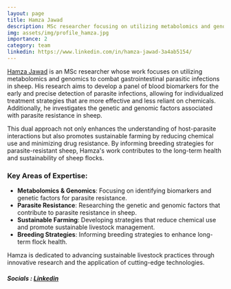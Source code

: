 ```yaml
---
layout: page
title: Hamza Jawad
description: MSc researcher focusing on utilizing metabolomics and genomics to combat gastrointestinal parasitic infections in sheep.
img: assets/img/profile_hamza.jpg
importance: 2
category: team
linkedin: https://www.linkedin.com/in/hamza-jawad-3a4ab5154/
---
```


[Hamza Jawad](https://www.linkedin.com/in/hamza-jawad-3a4ab5154/) is an MSc researcher whose work focuses on utilizing metabolomics and genomics to combat gastrointestinal parasitic infections in sheep. His research aims to develop a panel of blood biomarkers for the early and precise detection of parasite infections, allowing for individualized treatment strategies that are more effective and less reliant on chemicals. Additionally, he investigates the genetic and genomic factors associated with parasite resistance in sheep.

This dual approach not only enhances the understanding of host-parasite interactions but also promotes sustainable farming by reducing chemical use and minimizing drug resistance. By informing breeding strategies for parasite-resistant sheep, Hamza's work contributes to the long-term health and sustainability of sheep flocks.

### Key Areas of Expertise:
- **Metabolomics & Genomics**: Focusing on identifying biomarkers and genetic factors for parasite resistance.
- **Parasite Resistance**: Researching the genetic and genomic factors that contribute to parasite resistance in sheep.
- **Sustainable Farming**: Developing strategies that reduce chemical use and promote sustainable livestock management.
- **Breeding Strategies**: Informing breeding strategies to enhance long-term flock health.

Hamza is dedicated to advancing sustainable livestock practices through innovative research and the application of cutting-edge technologies.

##### Socials  : [Linkedin](https://www.linkedin.com/in/hamza-jawad-3a4ab5154/)
